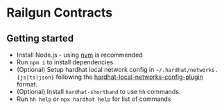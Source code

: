 # Railgun Contracts

## Getting started

- Install Node.js - using [nvm](https://github.com/nvm-sh/nvm) is recommended
- Run `npm i` to install dependencies
- (Optional) Setup hardhat local network config in `~/.hardhat/networks.{js|ts|json}` following the [hardhat-local-networks-config-plugin](https://github.com/facuspagnuolo/hardhat-local-networks-config-plugin) format.
- (Optional) Install `hardhat-shorthand` to use `hh` commands.
- Run `hh help` or `npx hardhat help` for list of commands
